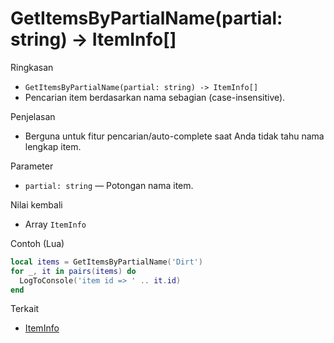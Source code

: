 # GetItemsByPartialName(partial: string) -> ItemInfo[]

Ringkasan
- `GetItemsByPartialName(partial: string) -> ItemInfo[]`
- Pencarian item berdasarkan nama sebagian (case-insensitive).

Penjelasan
- Berguna untuk fitur pencarian/auto-complete saat Anda tidak tahu nama lengkap item.

Parameter
- `partial: string` — Potongan nama item.

Nilai kembali
- Array `ItemInfo`

Contoh (Lua)
```lua
local items = GetItemsByPartialName('Dirt')
for _, it in pairs(items) do
  LogToConsole('item id => ' .. it.id)
end
```

Terkait
- [ItemInfo](../structures/ItemInfo.md)
